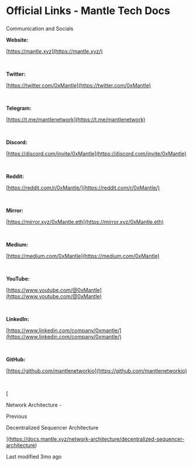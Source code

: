 # Official Links - Mantle Tech Docs

###

Communication and Socials

[](#communication-and-socials)

**Website:**

[https://mantle.xyz](https://mantle.xyz/)

​

**Twitter:**

[https://twitter.com/0xMantle](https://twitter.com/0xMantle)

​

**Telegram:**

[https://t.me/mantlenetwork](https://t.me/mantlenetwork)

​

**Discord:**

[https://discord.com/invite/0xMantle](https://discord.com/invite/0xMantle)

​

**Reddit:**

[https://reddit.com/r/0xMantle/](https://reddit.com/r/0xMantle/)

​

**Mirror:**

[https://mirror.xyz/0xMantle.eth](https://mirror.xyz/0xMantle.eth)

​

**Medium:**

[https://medium.com/0xMantle](https://medium.com/0xMantle)

​

**YouTube:**

[https://www.youtube.com/@0xMantle](https://www.youtube.com/@0xMantle)

​

**LinkedIn:**

[https://www.linkedin.com/company/0xmantle/](https://www.linkedin.com/company/0xmantle/)

​

**GitHub:**

[https://github.com/mantlenetworkio](https://github.com/mantlenetworkio)

​

[

Network Architecture -

Previous

Decentralized Sequencer Architecture

](https://docs.mantle.xyz/network-architecture/decentralized-sequencer-architecture)

Last modified 3mo ago
